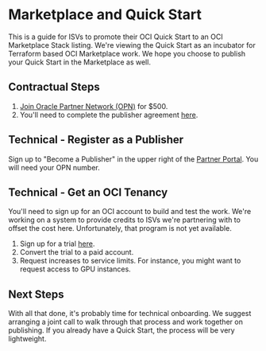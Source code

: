 # Marketplace and Quick Start
This is a guide for ISVs to promote their OCI Quick Start to an OCI Marketplace Stack listing.  We're viewing the Quick Start as an incubator for Terraform based OCI Marketplace work.  We hope you choose to publish your Quick Start in the Marketplace as well.

## Contractual Steps
1. [Join Oracle Partner Network (OPN)](https://www.oracle.com/partners/en/partner-with-oracle/get-started/join-opn/index.html) for $500.
2. You'll need to complete the publisher agreement [here](https://go.oracle.com/LP=83217).

## Technical - Register as a Publisher
Sign up to "Become a Publisher" in the upper right of the [Partner Portal](https://cloudmarketplace.oracle.com/marketplace/en_US/partnerLandingPage).  You will need your OPN number.

## Technical - Get an OCI Tenancy
You'll need to sign up for an OCI account to build and test the work.  We're working on a system to provide credits to ISVs we're partnering with to offset the cost here.  Unfortunately, that program is not yet available.

1. Sign up for a trial [here](https://cloud.oracle.com/tryit).
2. Convert the trial to a paid account.
3. Request increases to service limits.  For instance, you might want to request access to GPU instances.

## Next Steps
With all that done, it's probably time for technical onboarding.  We suggest arranging a joint call to walk through that process and work together on publishing.  If you already have a Quick Start, the process will be very lightweight.

